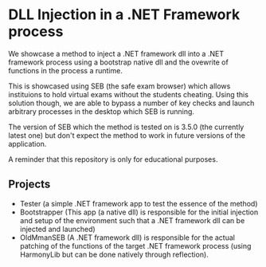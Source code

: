 # DLL Injection in a .NET Framework process
We showcase a method to inject a .NET framework dll into a .NET framework process using a bootstrap native dll and 
the ovewrite of functions in the process a runtime. 

This is showcased using SEB (the safe exam browser) which allows instituions to hold virtual exams without the students cheating. 
Using this solution though, we are able to bypass a number of key checks and launch arbitrary processes in the desktop which SEB is running.

The version of SEB which the method is tested on is 3.5.0 (the currently latest one) but don't expect the method to work in future versions of the application.


A reminder that this repository is only for educational purposes.


## Projects

- Tester (a simple .NET framework app to test the essence of the method)
- Bootstrapper (This app (a native dll) is responsible for the initial injection and setup of the environment such that a .NET framework dll can be injected and launched)
- OldMmanSEB (A .NET framework dll) is responsible for the actual patching of the functions of the target .NET framework process (using HarmonyLib but can be done natively through reflection).


